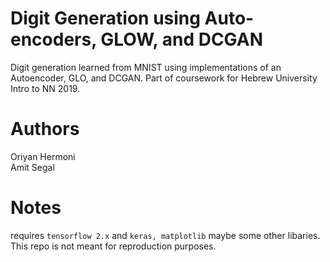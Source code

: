 # Digit Generation using Auto-encoders, GLOW, and DCGAN
Digit generation learned from MNIST using implementations of an Autoencoder, GLO, and DCGAN. Part of coursework for Hebrew University Intro to NN 2019.

# Authors
Oriyan Hermoni<br>
Amit Segal

# Notes
requires `tensorflow 2.x` and `keras, matplotlib` maybe some other libaries. This repo is not meant for reproduction purposes.